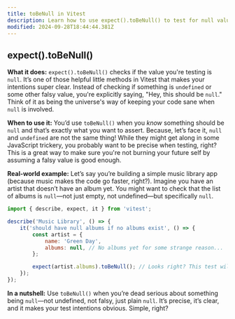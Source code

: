 ```yaml
---
title: toBeNull in Vitest
description: Learn how to use expect().toBeNull() to test for null values.
modified: 2024-09-28T18:44:44.381Z
---
```


## expect().toBeNull()

**What it does:**
`expect().toBeNull()` checks if the value you're testing is `null`. It’s one of those helpful little methods in Vitest that makes your intentions super clear. Instead of checking if something is `undefined` or some other falsy value, you're explicitly saying, "Hey, this should be `null`." Think of it as being the universe's way of keeping your code sane when `null` is involved.

**When to use it:**
You’d use `toBeNull()` when you *know* something should be `null` and that’s exactly what you want to assert. Because, let’s face it, `null` and `undefined` are not the same thing! While they might get along in some JavaScript trickery, you probably want to be precise when testing, right? This is a great way to make sure you're not burning your future self by assuming a falsy value is good enough.

**Real-world example:**
Let’s say you’re building a simple music library app (because music makes the code go faster, right?). Imagine you have an artist that doesn’t have an album yet. You might want to check that the list of albums is `null`—not just empty, not undefined—but specifically `null`.

```javascript
import { describe, expect, it } from 'vitest';

describe('Music Library', () => {
	it('should have null albums if no albums exist', () => {
		const artist = {
			name: 'Green Day',
			albums: null, // No albums yet for some strange reason...
		};

		expect(artist.albums).toBeNull(); // Looks right? This test will pass!
	});
});
```

**In a nutshell:**
Use `toBeNull()` when you’re dead serious about something being `null`—not undefined, not falsy, just plain `null`. It’s precise, it’s clear, and it makes your test intentions obvious. Simple, right?

```ts
```

